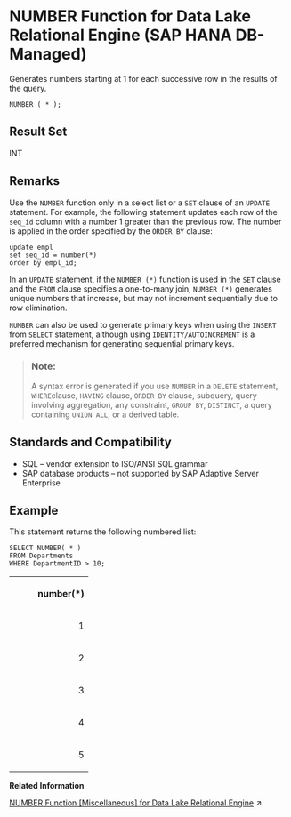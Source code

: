 <!-- loio473f30fba028466f85cbeb5397f95320 -->

# NUMBER Function for Data Lake Relational Engine \(SAP HANA DB-Managed\)

Generates numbers starting at 1 for each successive row in the results of the query.



```
NUMBER ( * );
```



<a name="loio473f30fba028466f85cbeb5397f95320__section_yt5_smn_vrb"/>

## Result Set

INT



<a name="loio473f30fba028466f85cbeb5397f95320__section_hsr_tmn_vrb"/>

## Remarks

Use the `NUMBER` function only in a select list or a `SET` clause of an `UPDATE` statement. For example, the following statement updates each row of the `seq_id` column with a number 1 greater than the previous row. The number is applied in the order specified by the `ORDER BY` clause:

```
update empl
set seq_id = number(*)
order by empl_id;
```

In an `UPDATE` statement, if the `NUMBER (*)` function is used in the `SET` clause and the `FROM` clause specifies a one-to-many join, `NUMBER (*)` generates unique numbers that increase, but may not increment sequentially due to row elimination.

`NUMBER` can also be used to generate primary keys when using the `INSERT` from `SELECT` statement, although using `IDENTITY/AUTOINCREMENT` is a preferred mechanism for generating sequential primary keys.

> ### Note:  
> A syntax error is generated if you use `NUMBER` in a `DELETE` statement, `WHERE`clause, `HAVING` clause, `ORDER BY` clause, subquery, query involving aggregation, any constraint, `GROUP BY`, `DISTINCT`, a query containing `UNION ALL`, or a derived table.



<a name="loio473f30fba028466f85cbeb5397f95320__section_i4q_5mn_vrb"/>

## Standards and Compatibility

-   SQL – vendor extension to ISO/ANSI SQL grammar
-   SAP database products – not supported by SAP Adaptive Server Enterprise



<a name="loio473f30fba028466f85cbeb5397f95320__section_h2m_vmn_vrb"/>

## Example

This statement returns the following numbered list:

```
SELECT NUMBER( * )
FROM Departments
WHERE DepartmentID > 10;
```


<table>
<tr>
<th valign="top" rowspan="1">

          number\(\*\)

</th>
</tr>
<tr>
<td valign="top" rowspan="1">

                           1

</td>
</tr>
<tr>
<td valign="top" rowspan="1">

                           2

</td>
</tr>
<tr>
<td valign="top" rowspan="1">

                           3

</td>
</tr>
<tr>
<td valign="top" rowspan="1">

                           4

</td>
</tr>
<tr>
<td valign="top" rowspan="1">

                           5

</td>
</tr>
</table>

**Related Information**  


[NUMBER Function \[Miscellaneous\] for Data Lake Relational Engine](https://help.sap.com/viewer/19b3964099384f178ad08f2d348232a9/2024_1_QRC/en-US/a56a888784f21015bbaed2c2a214738e.html "Generates numbers starting at 1 for each successive row in the results of the query.") :arrow_upper_right:

